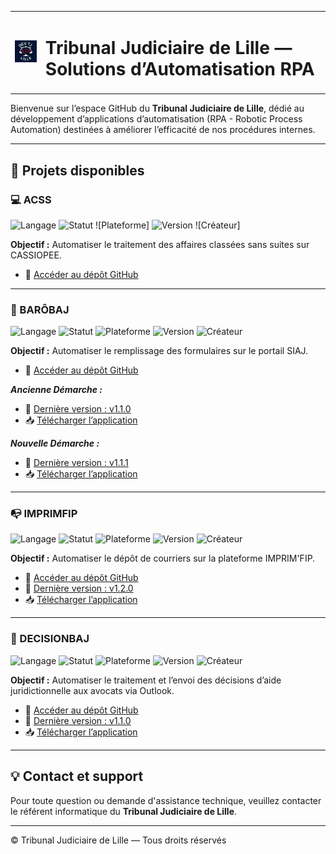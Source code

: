 <table>
<tr>
<td><img src="./TJ_Lille_Logo.png" alt="Logo TJ Lille" width="100"/></td>
<td>

# Tribunal Judiciaire de Lille — Solutions d’Automatisation RPA

</td>
</tr>
</table>

Bienvenue sur l’espace GitHub du **Tribunal Judiciaire de Lille**, dédié au développement d’applications d’automatisation (RPA - Robotic Process Automation) destinées à améliorer l’efficacité de nos procédures internes.

---

## 🚀 Projets disponibles

### 💻 ACSS

![Langage](https://img.shields.io/badge/langage-python-blue)
![Statut](https://img.shields.io/badge/statut-stable-brightgreen)
![Plateforme]
![Version](https://img.shields.io/badge/version-v1.1.0-blueviolet)
![Créateur]

**Objectif :** Automatiser le traitement des affaires classées sans suites sur CASSIOPEE.

- 🔗 [Accéder au dépôt GitHub](https://github.com/RPA-TJ-Lille/ACSS)

---

### 🤖 BARÔBAJ

![Langage](https://img.shields.io/badge/langage-python-blue)
![Statut](https://img.shields.io/badge/statut-stable-brightgreen)
![Plateforme](https://img.shields.io/badge/plateforme-SIAJ-lightgrey)
![Version](https://img.shields.io/badge/version-v1.1.1-blueviolet)
![Créateur](https://img.shields.io/badge/créateur-Zenta-blue)

**Objectif :** Automatiser le remplissage des formulaires sur le portail SIAJ.

- 🔗 [Accéder au dépôt GitHub](https://github.com/RPA-TJ-Lille/BAROBAJ)

***__Ancienne Démarche :__***

- 🔄 [Dernière version : v1.1.0](https://github.com/RPA-TJ-Lille/BAROBAJ/releases/tag/v1.1.0)
- 📥 [Télécharger l’application](https://github.com/RPA-TJ-Lille/BAROBAJ/releases/download/v1.1.0/RPA-BAROBAJ-v1.1.0.zip)

***__Nouvelle Démarche :__***

- 🔄 [Dernière version : v1.1.1](https://github.com/RPA-TJ-Lille/BAROBAJ/releases/tag/v1.1.1)
- 📥 [Télécharger l’application](https://github.com/RPA-TJ-Lille/BAROBAJ/releases/download/v1.1.1/RPA-BAROBAJ-v1.1.1.zip)

---

### 📭 IMPRIMFIP

![Langage](https://img.shields.io/badge/langage-python-blue)
![Statut](https://img.shields.io/badge/statut-stable-brightgreen)
![Plateforme](https://img.shields.io/badge/plateforme-IMPRIM'FIP-lightgrey)
![Version](https://img.shields.io/badge/version-v1.2.0-blueviolet)
![Créateur](https://img.shields.io/badge/créateur-Zenta-blue)

**Objectif :** Automatiser le dépôt de courriers sur la plateforme IMPRIM'FIP.

- 🔗 [Accéder au dépôt GitHub](https://github.com/RPA-TJ-Lille/IMPRIMFIP)
- 🔄 [Dernière version : v1.2.0](https://github.com/RPA-TJ-Lille/IMPRIMFIP/releases/tag/v1.2.0)
- 📥 [Télécharger l’application](https://github.com/RPA-TJ-Lille/IMPRIMFIP/releases/download/v1.2.0/RPA-IMPRIMFIP-v1.2.0.zip)

---

### 📧 DECISIONBAJ

![Langage](https://img.shields.io/badge/langage-python-blue)
![Statut](https://img.shields.io/badge/statut-stable-brightgreen)
![Plateforme](https://img.shields.io/badge/plateforme-OUTLOOK-lightgrey)
![Version](https://img.shields.io/badge/version-v1.1.0-blueviolet)
![Créateur](https://img.shields.io/badge/créateur-Zenta-blue)

**Objectif :** Automatiser le traitement et l’envoi des décisions d’aide juridictionnelle aux avocats via Outlook.

- 🔗 [Accéder au dépôt GitHub](https://github.com/RPA-TJ-Lille/DECISIONBAJ)
- 🔄 [Dernière version : v1.1.0](https://github.com/RPA-TJ-Lille/DECISIONBAJ/releases/tag/v1.1.0)
- 📥 [Télécharger l’application](https://github.com/RPA-TJ-Lille/DECISIONBAJ/releases/download/v1.1.0/RPA-DECISIONBAJ-v1.1.0.zip)

---

## 💡 Contact et support

Pour toute question ou demande d'assistance technique, veuillez contacter le référent informatique du **Tribunal Judiciaire de Lille**.

---

© Tribunal Judiciaire de Lille — Tous droits réservés

